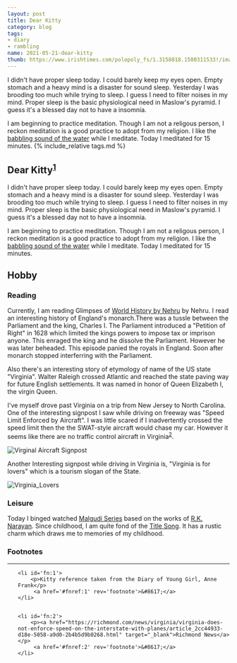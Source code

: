 ```yaml
---
layout: post
title: Dear Kitty
category: blog
tags:
- diary
- rambling
name: 2021-05-21-dear-kitty
thumb: https://www.irishtimes.com/polopoly_fs/1.3158018.1500311533!/image/image.jpg_gen/derivatives/box_620_330/image.jpg
---
```


<p>I didn't have proper sleep today. I could barely keep my eyes open. Empty stomach and a heavy mind is a disaster for sound sleep. Yesterday I was brooding too much while trying to sleep. I guess I need to filter noises in my mind. Proper sleep is the basic physiological need in Maslow's pyramid. I guess it's a blessed day not to have a insomnia.</p>

I am beginning to practice meditation. Though I am not a religous person, I reckon meditation is a good practice to adopt from my religion. I like the [babbling sound of the water](https://www.youtube.com/watch?v=IvjMgVS6kng&list=LL&index=1) while I meditate. Today I meditated for 15 minutes.
{% include_relative tags.md %}

## Dear Kitty<sup><a href='#fn:1' rel='footnote'>1</a></sup>

I didn't have proper sleep today. I could barely keep my eyes open. Empty stomach and a heavy mind is a disaster for sound sleep. Yesterday I was brooding too much while trying to sleep. I guess I need to filter noises in my mind. Proper sleep is the basic physiological need in Maslow's pyramid. I guess it's a blessed day not to have a insomnia.

I am beginning to practice meditation. Though I am not a religous person, I reckon meditation is a good practice to adopt from my religion. I like the [babbling sound of the water](https://www.youtube.com/watch?v=IvjMgVS6kng&list=LL&index=1) while I meditate. Today I meditated for 15 minutes.


## Hobby

### Reading

Currently, I am reading Glimpses of [World History by Nehru](http://randomwits.com/books/) by Nehru. I read an interesting history of England's monarch.There was a tussle between the Parliament and the king, Charles I. The Parliament introduced a "Petition of Right" in 1628 which limited the kings powers to impose tax or imprison anyone. This enraged the king and he dissolve the Parliament. However he was later beheaded. This episode panied the royals in England. Soon after monarch stopped interferring with the Parliament. 

Also there's an interesting story of etymology of name of the US state "Virginia". Walter Raleigh crossed Atlantic and reached the state paving way for future English settlements. It was named in honor of Queen Elizabeth I, the virgin Queen.

I've myself drove past Virginia on a trip from New Jersey to North Carolina. One of the interesting signpost I saw while driving on freeway was "Speed Limit Enforced by Aircraft". I was little scared if I inadvertently crossed the speed limit then the the SWAT-style aircraft would chase my car. However it seems like there are no traffic control aircraft in Virginia<sup><a href='#fn:2' rel='footnote'>2</a></sup>.

![Virginal Aircraft Signpost](https://gray-whsv-prod.cdn.arcpublishing.com/resizer/dXuUcxgfsnwb207wLMBrz4SEAlw=/800x800/smart/cloudfront-us-east-1.images.arcpublishing.com/gray/BYPIX7IB5ROK5JKR6RNUP2JHGA.jpg)


Another Interesting signpost while driving in Virginia is, "Virginia is for lovers" which is a tourism slogan of the State.

![Virginia_Lovers](https://cdn.geekwire.com/wp-content/uploads/2016/02/virginia-shutterstock_364806335.jpg)

### Leisure 

Today I binged watched [Malgudi Series](https://en.wikipedia.org/wiki/Malgudi_Days_(TV_series)) based on the works of [R.K. Narayan](https://en.wikipedia.org/wiki/R._K._Narayan). Since childhood, I am quite fond of the [Title Song](https://www.youtube.com/watch?v=PEHj4YSS1nw). It has a rustic charm which draws me to memories of my childhood.


<div class='footnotes'><h3>Footnotes</h3><hr />
  <ol>

    <li id='fn:1'>
        <p>Kitty reference taken from the Diary of Young Girl, Anne Frank</p>
         <a href='#fnref:1' rev='footnote'>&#8617;</a>
    </li>
    
    
    <li id='fn:2'>
        <p><a href="https://richmond.com/news/virginia/virginia-does-not-enforce-speed-on-the-interstate-with-planes/article_2cc44933-d18e-5058-a9d0-2b4b5d9b0268.html" target="_blank">Richmond News</a></p>
         <a href='#fnref:2' rev='footnote'>&#8617;</a>
    </li>
    
  </ol>
</div>

